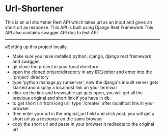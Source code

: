 # Url-Shortener

This is an url shortener Rest API which takes url as an input and gives an short url as response. 
This API is built using Django Rest Framework
This API also contains swagger API doc to test API

__________________________________________________________________________________________________

#Setting up this project locally.

- Make sure you have installed python, django, django rest framework and swagger.
- git clone the project in your local directory 
- open the cloned project/directory in any IDE/editor and enter into the 'project' directory
- type 'python manage.py runserver', now the django's inbuilt server gets started and display a localhost link on your terminal
- click on the link and browsable api gets open, you will get all the previous original and short link if you have in db.
- to get short url from long url, type '/create/' after localhost link in your browser
- then enter your url in the original_url field and click post, you will get a short url as a response on the same browser 
- copy the short url and paste in your browser it redirects to the original url
 
